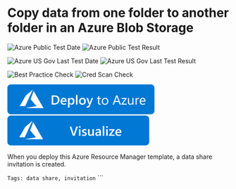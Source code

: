 # Copy data from one folder to another folder in an Azure Blob Storage

![Azure Public Test Date](https://azurequickstartsservice.blob.core.windows.net/badges/101-data-share-invitation/PublicLastTestDate.svg)
![Azure Public Test Result](https://azurequickstartsservice.blob.core.windows.net/badges/101-data-share-invitation/PublicDeployment.svg)

![Azure US Gov Last Test Date](https://azurequickstartsservice.blob.core.windows.net/badges/101-data-share-invitation/FairfaxLastTestDate.svg)
![Azure US Gov Last Test Result](https://azurequickstartsservice.blob.core.windows.net/badges/101-data-share-invitation/FairfaxDeployment.svg)

![Best Practice Check](https://azurequickstartsservice.blob.core.windows.net/badges/101-data-share-invitation/BestPracticeResult.svg)
![Cred Scan Check](https://azurequickstartsservice.blob.core.windows.net/badges/101-data-share-invitation/CredScanResult.svg)

[![Deploy to Azure](https://raw.githubusercontent.com/Azure/azure-quickstart-templates/master/1-CONTRIBUTION-GUIDE/images/deploytoazure.svg?sanitize=true)](https://portal.azure.com/#create/Microsoft.Template/uri/https%3A%2F%2Fraw.githubusercontent.com%2FAzure%2Fazure-quickstart-templates%2Fmaster%2F101-data-share-invitation%2Fazuredeploy.json)
[![Visualize](https://raw.githubusercontent.com/Azure/azure-quickstart-templates/master/1-CONTRIBUTION-GUIDE/images/visualizebutton.svg?sanitize=true)](http://armviz.io/#/?load=https%3A%2F%2Fraw.githubusercontent.com%2FAzure%2Fazure-quickstart-templates%2Fmaster%2F101-data-share-invitation)

When you deploy this Azure Resource Manager template, a data share invitation is created.

`Tags: data share, invitation`
	```



